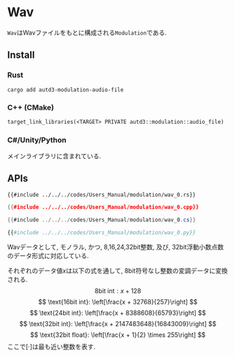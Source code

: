 # Wav

`Wav`はWavファイルをもとに構成される`Modulation`である.

## Install

### Rust

```shell
cargo add autd3-modulation-audio-file
```

### C++ (CMake)

```ignore,filename=CMakeLists.txt
target_link_libraries(<TARGET> PRIVATE autd3::modulation::audio_file)
```

### C#/Unity/Python

メインライブラリに含まれている.

## APIs

```rust,edition2021
{{#include ../../../codes/Users_Manual/modulation/wav_0.rs}}
```

```cpp
{{#include ../../../codes/Users_Manual/modulation/wav_0.cpp}}
```

```cs
{{#include ../../../codes/Users_Manual/modulation/wav_0.cs}}
```

```python
{{#include ../../../codes/Users_Manual/modulation/wav_0.py}}
```

Wavデータとして, モノラル, かつ, 8,16,24,32bit整数, 及び, 32bit浮動小数点数のデータ形式に対応している.

それぞれのデータ値$x$は以下の式を通して, 8bit符号なし整数の変調データに変換される.
$$
\text{8bit int}: x + 128
$$
$$
\text{16bit int}: \left[\frac{x + 32768}{257}\right]
$$
$$
\text{24bit int}: \left[\frac{x + 8388608}{65793}\right]
$$
$$
\text{32bit int}: \left[\frac{x + 2147483648}{16843009}\right]
$$
$$
\text{32bit float}: \left[\frac{x + 1}{2} \times 255\right]
$$
ここで$[\cdot]$は最も近い整数を表す.
